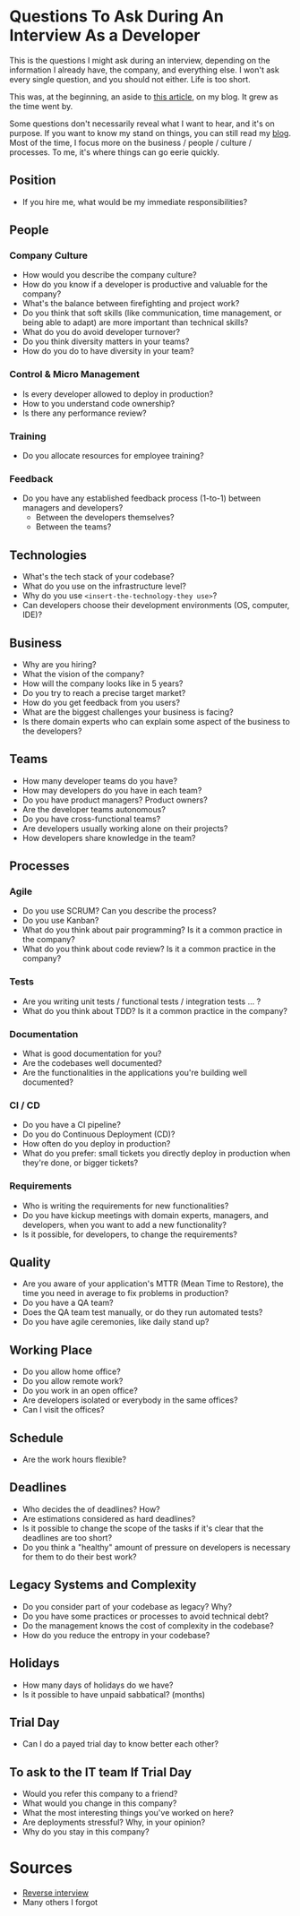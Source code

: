 # Questions To Ask During An Interview As a Developer

This is the questions I might ask during an interview, depending on the information I already have, the company, and everything else. I won't ask every single question, and you should not either. Life is too short.

This was, at the beginning, an aside to [this article](https://thevaluable.dev/find-best-software-developer-job/), on my blog. It grew as the time went by.

Some questions don't necessarily reveal what I want to hear, and it's on purpose. If you want to know my stand on things, you can still read my [blog](https://thevaluable.dev/). Most of the time, I focus more on the business / people / culture / processes. To me, it's where things can go eerie quickly.

## Position

* If you hire me, what would be my immediate responsibilities?

## People

### Company Culture

* How would you describe the company culture?
* How do you know if a developer is productive and valuable for the company?
* What's the balance between firefighting and project work?
* Do you think that soft skills (like communication, time management, or being able to adapt) are more important than technical skills?
* What do you do avoid developer turnover?
* Do you think diversity matters in your teams?
* How do you do to have diversity in your team?

### Control & Micro Management

* Is every developer allowed to deploy in production?
* How to you understand code ownership?
* Is there any performance review?

### Training 

* Do you allocate resources for employee training?

### Feedback

* Do you have any established feedback process (1-to-1) between managers and developers? 
    * Between the developers themselves? 
    * Between the teams?

## Technologies

* What's the tech stack of your codebase?
* What do you use on the infrastructure level?
* Why do you use `<insert-the-technology-they use>`?
* Can developers choose their development environments (OS, computer, IDE)?

## Business

* Why are you hiring?
* What the vision of the company?
* How will the company looks like in 5 years? 
* Do you try to reach a precise target market?
* How do you get feedback from you users?
* What are the biggest challenges your business is facing?
* Is there domain experts who can explain some aspect of the business to the developers?

## Teams

* How many developer teams do you have?
* How may developers do you have in each team?
* Do you have product managers? Product owners?
* Are the developer teams autonomous?
* Do you have cross-functional teams?
* Are developers usually working alone on their projects?
* How developers share knowledge in the team?

## Processes

### Agile

* Do you use SCRUM? Can you describe the process?
* Do you use Kanban? 
* What do you think about pair programming? Is it a common practice in the company?
* What do you think about code review? Is it a common practice in the company?

### Tests 

* Are you writing unit tests / functional tests / integration tests ... ?
* What do you think about TDD? Is it a common practice in the company?

### Documentation

* What is good documentation for you? 
* Are the codebases well documented?
* Are the functionalities in the applications you're building well documented?

### CI / CD

* Do you have a CI pipeline?
* Do you do Continuous Deployment (CD)?
* How often do you deploy in production?
* What do you prefer: small tickets you directly deploy in production when they're done, or bigger tickets?

### Requirements

* Who is writing the requirements for new functionalities?
* Do you have kickup meetings with domain experts, managers, and developers, when you want to add a new functionality?
* Is it possible, for developers, to change the requirements? 

## Quality

* Are you aware of your application's MTTR (Mean Time to Restore), the time you need in average to fix problems in production?
* Do you have a QA team?
* Does the QA team test manually, or do they run automated tests?
* Do you have agile ceremonies, like daily stand up?

## Working Place

* Do you allow home office?
* Do you allow remote work?
* Do you work in an open office?
* Are developers isolated or everybody in the same offices?
* Can I visit the offices?

## Schedule 

* Are the work hours flexible?

## Deadlines

* Who decides the of deadlines? How?
* Are estimations considered as hard deadlines?
* Is it possible to change the scope of the tasks if it's clear that the deadlines are too short?
* Do you think a "healthy" amount of pressure on developers is necessary for them to do their best work?

## Legacy Systems and Complexity

* Do you consider part of your codebase as legacy? Why?
* Do you have some practices or processes to avoid technical debt?
* Do the management knows the cost of complexity in the codebase?
* How do you reduce the entropy in your codebase?

## Holidays

* How many days of holidays do we have?
* Is it possible to have unpaid sabbatical? (months)

## Trial Day

* Can I do a payed trial day to know better each other?

## To ask to the IT team If Trial Day

* Would you refer this company to a friend?
* What would you change in this company?
* What the most interesting things you've worked on here?
* Are deployments stressful? Why, in your opinion?
* Why do you stay in this company?

# Sources

* [Reverse interview](https://github.com/viraptor/reverse-interview)
* Many others I forgot
